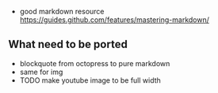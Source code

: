 - good markdown resource https://guides.github.com/features/mastering-markdown/


## What need to be ported
- blockquote from octopress to pure markdown
- same for img
- TODO make youtube image to be full width
